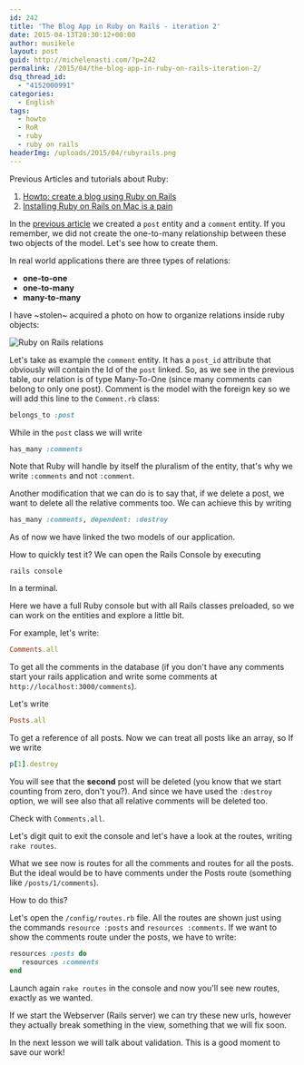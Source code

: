 ```yaml
---
id: 242
title: 'The Blog App in Ruby on Rails - iteration 2'
date: 2015-04-13T20:30:12+00:00
author: musikele
layout: post
guid: http://michelenasti.com/?p=242
permalink: /2015/04/the-blog-app-in-ruby-on-rails-iteration-2/
dsq_thread_id:
  - "4152000991"
categories:
  - English
tags:
  - howto
  - RoR
  - ruby
  - ruby on rails
headerImg: /uploads/2015/04/rubyrails.png
---
```

Previous Articles and tutorials about Ruby:

  1. [Howto: create a blog using Ruby on Rails](http://michelenasti.com/2015/03/howto-create-a-blog-with-ruby-on-rails/)
  2. [Installing Ruby on Rails on Mac is a pain](http://michelenasti.com/2015/03/installing-ruby-on-rails-on-mac-10-10-is-a-pain/)

In the [previous article](http://michelenasti.com/2015/03/howto-create-a-blog-with-ruby-on-rails/) we created a `post` entity and a `comment` entity. If you remember, we did not create the one-to-many relationship between these two objects of the model. Let's see how to create them.

In real world applications there are three types of relations:

* **one-to-one**
* **one-to-many**
* **many-to-many**

I have ~stolen~ acquired a photo on how to organize relations inside ruby objects:

![Ruby on Rails relations](/uploads/2015/04/rubyrelations.png)

Let's take as example the `comment` entity. It has a `post_id` attribute that obviously will contain the Id of the `post` linked. So, as we see in the previous table, our relation is of type Many-To-One (since many comments can belong to only one post). Comment is the model with the foreign key so we will add this line to the `Comment.rb` class:

```ruby
belongs_to :post
```

While in the `post` class we will write

```ruby
has_many :comments
```

Note that Ruby will handle by itself the pluralism of the entity, that's why we write `:comments` and not `:comment`.

Another modification that we can do is to say that, if we delete a post, we want to delete all the relative comments too. We can achieve this by writing

```ruby
has_many :comments, dependent: :destroy
```

As of now we have linked the two models of our application.

How to quickly test it? We can open the Rails Console by executing

```shell
rails console
```

In a terminal.

Here we have a full Ruby console but with all Rails classes preloaded, so we can work on the entities and explore a little bit.

For example, let's write:

```ruby
Comments.all
```

To get all the comments in the database (if you don't have any comments start your rails application and write some comments at `http://localhost:3000/comments`).

Let's write

```ruby
Posts.all
```

To get a reference of all posts. Now we can treat all posts like an array, so If we write

```ruby
p[1].destroy
```

You will see that the **second** post will be deleted (you know that we start counting from zero, don't you?). And since we have used the `:destroy` option, we will see also that all relative comments will be deleted too.

Check with `Comments.all`.

Let's digit quit to exit the console and let's have a look at the routes, writing `rake routes`.

What we see now is routes for all the comments and routes for all the posts. But the ideal would be to have comments under the Posts route (something like `/posts/1/comments`).

How to do this?

Let's open the `/config/routes.rb` file. All the routes are shown just using the commands `resource :posts` and `resources :comments`. If we want to show the comments route under the posts, we have to write:

```ruby
resources :posts do
   resources :comments
end
```
 
Launch again `rake routes` in the console and now you'll see new routes, exactly as we wanted.

If we start the Webserver (Rails server) we can try these new urls, however they actually break something in the view, something that we will fix soon.

In the next lesson we will talk about validation. This is a good moment to save our work!
